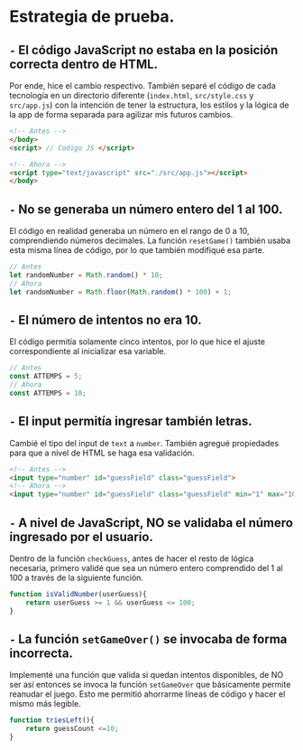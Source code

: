 # Estrategia de prueba.

## `-` El código JavaScript no estaba en la posición correcta dentro de HTML. 
Por ende, hice el cambio respectivo. También separé el código de cada tecnología en un directorio diferente (`index.html`, `src/style.css` y `src/app.js`) con la intención de tener la estructura, los estilos y la lógica de la app de forma separada para agilizar mis futuros cambios. 
```html
<!-- Antes -->
</body>
<script> // Codigo JS </script>
```
```html
<!-- Ahora -->
<script type="text/javascript" src="./src/app.js"></script>
</body>
```

## `-` No se generaba un número entero del 1 al 100.
El código en realidad generaba un número en el rango de 0 a 10, comprendiendo números decimales. La función `resetGame()` también usaba esta misma línea de código, por lo que también modifiqué esa parte.
```javascript
// Antes
let randomNumber = Math.random() * 10;
// Ahora
let randomNumber = Math.floor(Math.random() * 100) + 1;
```

## `-` El número de intentos no era 10.
El código permitía solamente cinco intentos, por lo que hice el ajuste correspondiente al inicializar esa variable.
```javascript
// Antes
const ATTEMPS = 5;
// Ahora
const ATTEMPS = 10;
```

## `-` El input permitía ingresar también letras.
Cambié el tipo del input de `text` a `number`. También agregué propiedades para que a nivel de HTML se haga esa validación.
```html
<!-- Antes -->
<input type="number" id="guessField" class="guessField">
<!-- Ahora -->
<input type="number" id="guessField" class="guessField" min="1" max="100">
```

## `-` A nivel de JavaScript, NO se validaba el número ingresado por el usuario.
Dentro de la función `checkGuess`, antes de hacer el resto de lógica necesaria, primero validé que sea un número entero comprendido del 1 al 100 a través de la siguiente función.
```javascript
function isValidNumber(userGuess){
    return userGuess >= 1 && userGuess <= 100;
}
```

## `-` La función `setGameOver()` se invocaba de forma incorrecta.
Implementé una función que valida si quedan intentos disponibles, de NO ser así entonces se invoca la función `setGameOver` que básicamente permite reanudar el juego. Esto me permitió ahorrarme líneas de código y hacer el mismo más legible.
```javascript
function triesLeft(){
    return guessCount <=10;
}
```

